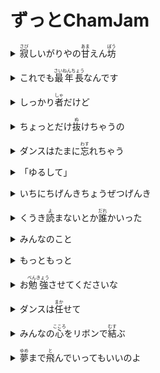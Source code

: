 <h1>ずっとChamJam</h1>
<p><details><summary><ruby>寂<rp>(</rp><rt>さび</rt><rp>)</rp></ruby>しいがりやの<ruby>甘<rp>(</rp><rt>あま</rt><rp>)</rp></ruby>えん<ruby>坊<rp>(</rp><rt>ぼう</rt><rp>)</rp></ruby></summary>容易寂寞，像是被宠坏的孩子的那位</details></p>
<p><details><summary>これでも<ruby>最年長<rp>(</rp><rt>さいねんちょう</rt><rp>)</rp></ruby>なんです</summary>年纪却是最大的哦（队长：玲央❤️）</details></p>
<p><details><summary>しっかり<ruby>者<rp>(</rp><rt>しゃ</rt><rp>)</rp></ruby>だけど</summary>虽然看起来非常成熟稳重（空音💙）</details></p>
<p><details><summary>ちょっとだけ<ruby>抜<rp>(</rp><rt>ぬ</rt><rp>)</rp></ruby>けちゃうの</summary>有时也会有点小笨</details></p>
<p><details><summary>ダンスはたまに<ruby>忘<rp>(</rp><rt>わす</rt><rp>)</rp></ruby>れちゃう</summary>会忘记舞蹈动作</details></p>
<p><details><summary>「ゆるして」</summary>原谅我吧~</details></p>
<p><details><summary>いちにちげんきちょうぜつげんき</summary>一整天都是超级无敌元气满满（真妃💛）</details></p>
<p><details><summary>くうき<ruby>読<rp>(</rp><rt>よ</rt><rp>)</rp></ruby>まないとか<ruby>誰<rp>(</rp><rt>だれ</rt><rp>)</rp></ruby>かいった</summary>是谁说的我不会察言观色 😠</details></p>
<p><details><summary>みんなのこと</summary>还想</details></p>
<p><details><summary>もっともっと</summary>更多更多</details></p>
<p><details><summary>お<ruby>勉強<rp>(</rp><rt>べんきょう</rt><rp>)</rp></ruby>させてくださいな</summary>了解大家</details></p>
<p><details><summary>ダンスは<ruby>任<rp>(</rp><rt>まか</rt><rp>)</rp></ruby>せて</summary>舞蹈就交给我吧（夢莉💜）</details></p>
<p><details><summary>みんなの<ruby>心<rp>(</rp><rt>こころ</rt><rp>)</rp></ruby>をリボンで<ruby>結<rp>(</rp><rt>むす</rt><rp>)</rp></ruby>ぶ</summary>用丝带将大家的心绑在一起</details></p>
<p><details><summary><ruby>夢<rp>(</rp><rt>ゆめ</rt><rp>)</rp></ruby>まで<ruby>飛<rp>(</rp><rt>と</rt><rp>)</rp></ruby>んでいってもいいのよ</summary>向着梦想飞去~</details></p>
